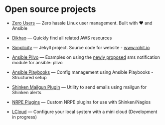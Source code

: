 Open source projects
====================

* [Zero Users](https://github.com/rohit01/zero-users) &mdash; Zero hassle Linux user management. Built with ♥ and Ansible

* [Dikhao](https://github.com/rohit01/dikhao) &mdash; Quickly find all related AWS resources

* [Simplicity](https://github.com/rohit01/rohit01.github.io) &mdash; Jekyll project. Source code for website - www.rohit.io

* [Ansible Plivo](https://github.com/rohit01/ansible-plivo-example) &mdash; Examples on using the [newly proposed](https://github.com/ansible/ansible/pull/8408) sms notification module for ansible: plivo

* [Ansible Playbooks](https://github.com/rohit01/ansible-playbooks) &mdash; Config management using Ansible Playbooks - Structured setup

* [Shinken Mailgun Plugin](https://github.com/rohit01/shinken_mailgun_plugin) &mdash; Utility to send emails using mailgun for Shinken alerts

* [NRPE Plugins](https://github.com/rohit01/nrpe-plugins) &mdash; Custom NRPE plugins for use with Shinken/Nagios

* [LCloud](https://github.com/rohit01/lcloud) &mdash; Configure your local system with a mini cloud (Development in progress)
